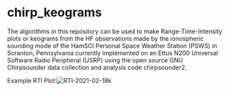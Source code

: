 # chirp_keograms

The algorithms in this repository can be used to make Range-Time-Intensity plots or keograms from the HF observations made by the ionospheric sounding mode of the HamSCI Personal Space Weather Station (PSWS) in Scranton, Pennsylvania currently implemented on an Ettus N200 Universal Software Radio Peripheral (USRP) using the open source GNU Chirpsounder data collection and analysis code chirpsounder2. 

Example RTI Plot:![RTI-2021-02-18k](https://user-images.githubusercontent.com/15792043/131446616-0458d7ac-6893-4502-a50c-f5c1ad10feda.png)

